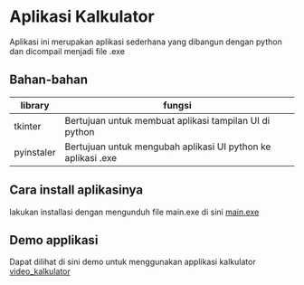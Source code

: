 # Aplikasi Kalkulator

Aplikasi ini merupakan aplikasi sederhana yang dibangun dengan python dan dicompail menjadi file .exe

## Bahan-bahan

|library|fungsi|
|-------|------|
|tkinter|Bertujuan untuk membuat aplikasi tampilan UI di python|
|pyinstaler|Bertujuan untuk mengubah aplikasi UI python ke aplikasi .exe|

## Cara install aplikasinya

lakukan installasi dengan mengunduh file main.exe di sini [main.exe](https://github.com/dzakyfaishalariq/KalkulatorSederhana/tree/main/src/dist)

## Demo applikasi
Dapat dilihat di sini demo untuk menggunakan applikasi kalkulator [video_kalkulator](https://drive.google.com/file/d/1Ki3ZcE-DEHbZlPDClX5fDO5ix5bxExBs/view?usp=drive_link)